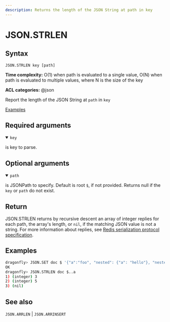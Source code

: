 ```yaml
---
description: Returns the length of the JSON String at path in key
---
```


# JSON.STRLEN

## Syntax

    JSON.STRLEN key [path]

**Time complexity:** O(1) when path is evaluated to a single value, O(N) when path is evaluated to multiple values, where N is the size of the key

**ACL categories:** @json

Report the length of the JSON String at `path` in `key`

[Examples](#examples)

## Required arguments

<details open><summary><code>key</code></summary> 

is key to parse.
</details>

## Optional arguments

<details open><summary><code>path</code></summary> 

is JSONPath to specify. Default is root `$`, if not provided. Returns null if the `key` or `path` do not exist.
</details>

## Return

JSON.STRLEN returns by recursive descent an array of integer replies for each path, the array's length, or `nil`, if the matching JSON value is not a string.
For more information about replies, see [Redis serialization protocol specification](https://redis.io/docs/reference/protocol-spec). 

## Examples

``` bash
dragonfly> JSON.SET doc $ '{"a":"foo", "nested": {"a": "hello"}, "nested2": {"a": 31}}'
OK
dragonfly> JSON.STRLEN doc $..a
1) (integer) 3
2) (integer) 5
3) (nil)
```

## See also

`JSON.ARRLEN` | `JSON.ARRINSERT` 
